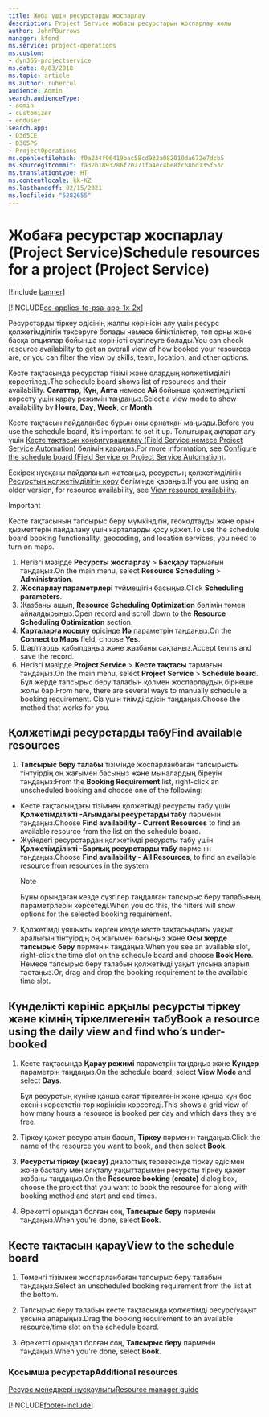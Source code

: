 ```yaml
---
title: Жоба үшін ресурстарды жоспарлау
description: Project Service жобасы ресурстарын жоспарлау жолы
author: JohnPBurrows
manager: kfend
ms.service: project-operations
ms.custom:
- dyn365-projectservice
ms.date: 8/03/2018
ms.topic: article
ms.author: ruhercul
audience: Admin
search.audienceType:
- admin
- customizer
- enduser
search.app:
- D365CE
- D365PS
- ProjectOperations
ms.openlocfilehash: f0a234f96419bac58cd932a082010da672e7dcb5
ms.sourcegitcommit: fa32b1893286f20271fa4ec4be8fc68bd135f53c
ms.translationtype: HT
ms.contentlocale: kk-KZ
ms.lasthandoff: 02/15/2021
ms.locfileid: "5282655"
---
```

# <a name="schedule-resources-for-a-project-project-service"></a><span data-ttu-id="963ab-103">Жобаға ресурстар жоспарлау (Project Service)</span><span class="sxs-lookup"><span data-stu-id="963ab-103">Schedule resources for a project (Project Service)</span></span>

[!include [banner](../includes/psa-now-project-operations.md)]

[!INCLUDE[cc-applies-to-psa-app-1x-2x](../includes/cc-applies-to-psa-app-1x-2x.md)]

<span data-ttu-id="963ab-104">Ресурстарды тіркеу әдісінің жалпы көрінісін алу үшін ресурс қолжетімділігін тексеруге болады немесе біліктіліктер, топ орны және басқа опциялар бойынша көріністі сүзгілеуге болады.</span><span class="sxs-lookup"><span data-stu-id="963ab-104">You can check resource availability to get an overall view of how booked your resources are, or you can filter the view by skills, team, location, and other options.</span></span>  
  
<span data-ttu-id="963ab-105">Кесте тақтасында ресурстар тізімі және олардың қолжетімділігі көрсетіледі.</span><span class="sxs-lookup"><span data-stu-id="963ab-105">The schedule board shows list of resources and their availability.</span></span> <span data-ttu-id="963ab-106">**Сағаттар**, **Күн**, **Апта** немесе **Ай** бойынша қолжетімділікті көрсету үшін қарау режимін таңдаңыз.</span><span class="sxs-lookup"><span data-stu-id="963ab-106">Select a view mode to show availability by **Hours**, **Day**, **Week**, or **Month**.</span></span>  
  
<span data-ttu-id="963ab-107">Кесте тақтасын пайдаланбас бұрын оны орнатқан маңызды.</span><span class="sxs-lookup"><span data-stu-id="963ab-107">Before you use the schedule board, it’s important to set it up.</span></span> <span data-ttu-id="963ab-108">Толығырақ ақпарат алу үшін [Кесте тақтасын конфигурациялау (Field Service немесе Project Service Automation)](https://docs.microsoft.com/dynamics365/field-service/configure-schedule-board) бөлімін қараңыз.</span><span class="sxs-lookup"><span data-stu-id="963ab-108">For more information, see [Configure the schedule board (Field Service or Project Service Automation)](https://docs.microsoft.com/dynamics365/field-service/configure-schedule-board).</span></span>
  
<span data-ttu-id="963ab-109">Ескірек нұсқаны пайдаланып жатсаңыз, ресурстың қолжетімділігін [Ресурстың қолжетімділігін көру](../psa/view-resource-availability.md) бөлімінде қараңыз.</span><span class="sxs-lookup"><span data-stu-id="963ab-109">If you are using an older version, for resource availability, see [View resource availability](../psa/view-resource-availability.md).</span></span>  

> [!IMPORTANT]
>  <span data-ttu-id="963ab-110">Кесте тақтасының тапсырыс беру мүмкіндігін, геокодтауды және орын қызметтерін пайдалану үшін карталарды қосу қажет.</span><span class="sxs-lookup"><span data-stu-id="963ab-110">To use the schedule board booking functionality, geocoding, and location services, you need to turn on maps.</span></span>  
> 
> 1. <span data-ttu-id="963ab-111">Негізгі мәзірде **Ресурсты жоспарлау** > **Басқару** тармағын таңдаңыз.</span><span class="sxs-lookup"><span data-stu-id="963ab-111">On the main menu, select **Resource Scheduling** > **Administration**.</span></span>  
> 2. <span data-ttu-id="963ab-112">**Жоспарлау параметрлері** түймешігін басыңыз.</span><span class="sxs-lookup"><span data-stu-id="963ab-112">Click **Scheduling parameters**.</span></span>  
> 3. <span data-ttu-id="963ab-113">Жазбаны ашып, **Resource Scheduling Optimization** бөлімін төмен айналдырыңыз.</span><span class="sxs-lookup"><span data-stu-id="963ab-113">Open record and scroll down to the **Resource Scheduling Optimization** section.</span></span>  
> 4. <span data-ttu-id="963ab-114">**Карталарға қосылу** өрісінде **Иә** параметрін таңдаңыз.</span><span class="sxs-lookup"><span data-stu-id="963ab-114">On the **Connect to Maps** field, choose **Yes**.</span></span>  
> 5. <span data-ttu-id="963ab-115">Шарттарды қабылдаңыз және жазбаны сақтаңыз.</span><span class="sxs-lookup"><span data-stu-id="963ab-115">Accept terms and save the record.</span></span>  
> 6. <span data-ttu-id="963ab-116">Негізгі мәзірде **Project Service** > **Кесте тақтасы** тармағын таңдаңыз.</span><span class="sxs-lookup"><span data-stu-id="963ab-116">On the main menu, select **Project Service** > **Schedule board**.</span></span> <span data-ttu-id="963ab-117">Бұл жерде тапсырыс беру талабын қолмен жоспарлаудың бірнеше жолы бар.</span><span class="sxs-lookup"><span data-stu-id="963ab-117">From here, there are several ways to manually schedule a booking requirement.</span></span> <span data-ttu-id="963ab-118">Сіз үшін тиімді әдісін таңдаңыз.</span><span class="sxs-lookup"><span data-stu-id="963ab-118">Choose the method that works for you.</span></span>
  
## <a name="find-available-resources"></a><span data-ttu-id="963ab-119">Қолжетімді ресурстарды табу</span><span class="sxs-lookup"><span data-stu-id="963ab-119">Find available resources</span></span>

1.  <span data-ttu-id="963ab-120">**Тапсырыс беру талабы** тізімінде жоспарланбаған тапсырысты тінтуірдің оң жағымен басыңыз және мыналардың біреуін таңдаңыз:</span><span class="sxs-lookup"><span data-stu-id="963ab-120">From the **Booking Requirement** list, right-click an unscheduled booking and choose one of the following:</span></span>  
  
- <span data-ttu-id="963ab-121">Кесте тақтасындағы тізімнен қолжетімді ресурсты табу үшін **Қолжетімділікті -Ағымдағы ресурстарды табу** пәрменін таңдаңыз.</span><span class="sxs-lookup"><span data-stu-id="963ab-121">Choose **Find availability - Current Resources** to find an available resource from the list on the schedule board.</span></span>  
- <span data-ttu-id="963ab-122">Жүйедегі ресурстардан қолжетімді ресурсты табу үшін **Қолжетімділікті -Барлық ресурстарды табу** пәрменін таңдаңыз.</span><span class="sxs-lookup"><span data-stu-id="963ab-122">Choose **Find availability - All Resources**, to find an available resource from resources in the system</span></span>  
   > [!NOTE]
   >  <span data-ttu-id="963ab-123">Бұны орындаған кезде сүзгілер таңдалған тапсырыс беру талабының параметрлерін көрсетеді.</span><span class="sxs-lookup"><span data-stu-id="963ab-123">When you do this, the filters will show options for the selected booking requirement.</span></span>  
  
2. <span data-ttu-id="963ab-124">Қолжетімді ұяшықты көрген кезде кесте тақтасындағы уақыт аралығын тінтуірдің оң жағымен басыңыз және **Осы жерде тапсырыс беру** пәрменін таңдаңыз.</span><span class="sxs-lookup"><span data-stu-id="963ab-124">When you see an available slot, right-click the time slot on the schedule board and choose **Book Here**.</span></span> <span data-ttu-id="963ab-125">Немесе тапсырыс беру талабын қолжетімді уақыт ұясына апарып тастаңыз.</span><span class="sxs-lookup"><span data-stu-id="963ab-125">Or, drag and drop the booking requirement to the available time slot.</span></span>  
  

## <a name="book-a-resource-using-the-daily-view-and-find-whos-under-booked"></a><span data-ttu-id="963ab-126">Күнделікті көрініс арқылы ресурсты тіркеу және кімнің тіркелмегенін табу</span><span class="sxs-lookup"><span data-stu-id="963ab-126">Book a resource using the daily view and find who’s under-booked</span></span>
  
1.  <span data-ttu-id="963ab-127">Кесте тақтасында **Қарау режимі** параметрін таңдаңыз және **Күндер** параметрін таңдаңыз.</span><span class="sxs-lookup"><span data-stu-id="963ab-127">On the schedule board, select **View Mode** and select **Days**.</span></span>  
  
    <span data-ttu-id="963ab-128">Бұл ресурстың күніне қанша сағат тіркелгенін және қанша күн бос екенін көрсететін тор көрінісін көрсетеді.</span><span class="sxs-lookup"><span data-stu-id="963ab-128">This shows a grid view of how many hours a resource is booked per day and which days they are free.</span></span>  
  
2.  <span data-ttu-id="963ab-129">Тіркеу қажет ресурс атын басып, **Тіркеу** пәрменін таңдаңыз.</span><span class="sxs-lookup"><span data-stu-id="963ab-129">Click the name of the resource you want to book, and then select **Book**.</span></span>  
  
3.  <span data-ttu-id="963ab-130">**Ресурсты тіркеу (жасау)** диалогтық терезесінде тіркеу әдісімен және басталу мен аяқталу уақыттарымен ресурсты тіркеу қажет жобаны таңдаңыз.</span><span class="sxs-lookup"><span data-stu-id="963ab-130">On the **Resource booking (create)** dialog box, choose the project that you want to book the resource for along with booking method and start and end times.</span></span>  
  
4.  <span data-ttu-id="963ab-131">Әрекетті орындап болған соң, **Тапсырыс беру** пәрменін таңдаңыз.</span><span class="sxs-lookup"><span data-stu-id="963ab-131">When you’re done, select **Book**.</span></span>  
  
## <a name="view-to-the-schedule-board"></a><span data-ttu-id="963ab-132">Кесте тақтасын қарау</span><span class="sxs-lookup"><span data-stu-id="963ab-132">View to the schedule board</span></span>
  
1.  <span data-ttu-id="963ab-133">Төменгі тізімнен жоспарланбаған тапсырыс беру талабын таңдаңыз.</span><span class="sxs-lookup"><span data-stu-id="963ab-133">Select an unscheduled booking requirement from the list at the bottom.</span></span>  
  
2.  <span data-ttu-id="963ab-134">Тапсырыс беру талабын кесте тақтасында қолжетімді ресурс/уақыт ұясына апарыңыз.</span><span class="sxs-lookup"><span data-stu-id="963ab-134">Drag the booking requirement to an available resource/time slot on the schedule board.</span></span>  
  
3.  <span data-ttu-id="963ab-135">Әрекетті орындап болған соң, **Тапсырыс беру** пәрменін таңдаңыз.</span><span class="sxs-lookup"><span data-stu-id="963ab-135">When you're done, select **Book**.</span></span>  
  
### <a name="additional-resources"></a><span data-ttu-id="963ab-136">Қосымша ресурстар</span><span class="sxs-lookup"><span data-stu-id="963ab-136">Additional resources</span></span>  
 [<span data-ttu-id="963ab-137">Ресурс менеджері нұсқаулығы</span><span class="sxs-lookup"><span data-stu-id="963ab-137">Resource manager guide</span></span>](../psa/resource-manager-guide.md)


[!INCLUDE[footer-include](../includes/footer-banner.md)]